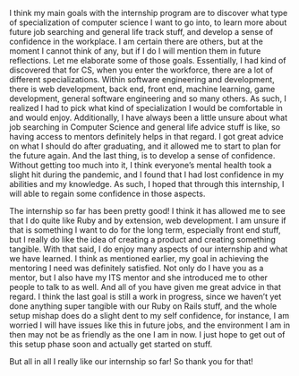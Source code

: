 I think my main goals with the internship program are to discover what type of specialization of computer science I want to go into, to learn more about future job searching and general life track stuff, and develop a sense of confidence in the workplace. I am certain there are others, but at the moment I cannot think of any, but if I do I will mention them in future reflections. Let me elaborate some of those goals. Essentially, I had kind of discovered that for CS, when you enter the workforce, there are a lot of different specializations. Within software engineering and development, there is web development, back end, front end, machine learning, game development, general software engineering and so many others. As such, I realized I had to pick what kind of specialization I would be comfortable in and would enjoy. Additionally, I have always been a little unsure about what job searching in Computer Science and general life advice stuff is like, so having access to mentors definitely helps in that regard. I got great advice on what I should do after graduating, and it allowed me to start to plan for the future again. And the last thing, is to develop a sense of confidence. Without getting too much into it, I think everyone’s mental health took a slight hit during the pandemic, and I found that I had lost confidence in my abilities and my knowledge. As such, I hoped that through this internship, I will able to regain some confidence in those aspects.

The internship so far has been pretty good! I think it has allowed me to see that I do quite like Ruby and by extension, web development. I am unsure if that is something I want to do for the long term, especially front end stuff, but I really do like the idea of creating a product and creating something tangible. With that said, I do enjoy many aspects of our internship and what we have learned. I think as mentioned earlier, my goal in achieving the mentoring I need was definitely satisfied. Not only do I have you as a mentor, but I also have my ITS mentor and she introduced me to other people to talk to as well. And all of you have given me great advice in that regard. I think the last goal is still a work in progress, since we haven’t yet done anything super tangible with our Ruby on Rails stuff, and the whole setup mishap does do a slight dent to my self confidence, for instance, I am worried I will have issues like this in future jobs, and the environment I am in then may not be as friendly as the one I am in now. I just hope to get out of this setup phase soon and actually get started on stuff. 

But all in all I really like our internship so far! So thank you for that!
